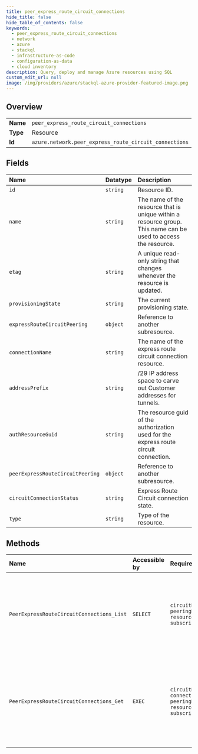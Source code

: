 ```yaml
---
title: peer_express_route_circuit_connections
hide_title: false
hide_table_of_contents: false
keywords:
  - peer_express_route_circuit_connections
  - network
  - azure    
  - stackql
  - infrastructure-as-code
  - configuration-as-data
  - cloud inventory
description: Query, deploy and manage Azure resources using SQL
custom_edit_url: null
image: /img/providers/azure/stackql-azure-provider-featured-image.png
---
```

  
    

## Overview
<table><tbody>
<tr><td><b>Name</b></td><td><code>peer_express_route_circuit_connections</code></td></tr>
<tr><td><b>Type</b></td><td>Resource</td></tr>
<tr><td><b>Id</b></td><td><code>azure.network.peer_express_route_circuit_connections</code></td></tr>
</tbody></table>

## Fields
| Name | Datatype | Description |
|:-----|:---------|:------------|
| `id` | `string` | Resource ID. |
| `name` | `string` | The name of the resource that is unique within a resource group. This name can be used to access the resource. |
| `etag` | `string` | A unique read-only string that changes whenever the resource is updated. |
| `provisioningState` | `string` | The current provisioning state. |
| `expressRouteCircuitPeering` | `object` | Reference to another subresource. |
| `connectionName` | `string` | The name of the express route circuit connection resource. |
| `addressPrefix` | `string` | /29 IP address space to carve out Customer addresses for tunnels. |
| `authResourceGuid` | `string` | The resource guid of the authorization used for the express route circuit connection. |
| `peerExpressRouteCircuitPeering` | `object` | Reference to another subresource. |
| `circuitConnectionStatus` | `string` | Express Route Circuit connection state. |
| `type` | `string` | Type of the resource. |
## Methods
| Name | Accessible by | Required Params | Description |
|:-----|:--------------|:----------------|:------------|
| `PeerExpressRouteCircuitConnections_List` | `SELECT` | `circuitName, peeringName, resourceGroupName, subscriptionId` | Gets all global reach peer connections associated with a private peering in an express route circuit. |
| `PeerExpressRouteCircuitConnections_Get` | `EXEC` | `circuitName, connectionName, peeringName, resourceGroupName, subscriptionId` | Gets the specified Peer Express Route Circuit Connection from the specified express route circuit. |
